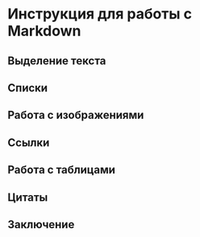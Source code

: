 # Инструкция для работы с Markdown

## Выделение текста

## Списки

## Работа с изображениями

## Ссылки 

## Работа с таблицами

## Цитаты

## Заключение
